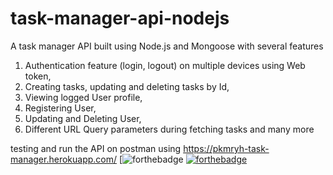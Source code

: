 # task-manager-api-nodejs
A task manager API built using Node.js and Mongoose with several features 
1. Authentication feature (login, logout) on multiple devices using Web token, 
2. Creating tasks, updating and deleting tasks by Id,
3. Viewing logged User profile,
4. Registering User,
5. Updating and Deleting User,
6. Different URL Query parameters during fetching tasks and many more

testing and run the API on postman using https://pkmryh-task-manager.herokuapp.com/
[![forthebadge](https://badgen.net/npm/v/express)
[![forthebadge](https://forthebadge.com/images/badges/built-with-love.svg)](https://github.com/punitkmryh)
